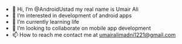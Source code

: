 - 👋 Hi, I’m @AndroidUstad my real name is Umair Ali
- 👀 I’m interested in development of android apps
- 🌱 I’m currently learning life
- 💞️ I’m looking to collaborate on mobile app development
- 📫 How to reach me contact me at umairalimadni1221@gmail.com

<!---
AndroidUstad/AndroidUstad is a ✨ special ✨ repository because its `README.md` (this file) appears on your GitHub profile.
You can click the Preview link to take a look at your changes.
--->
